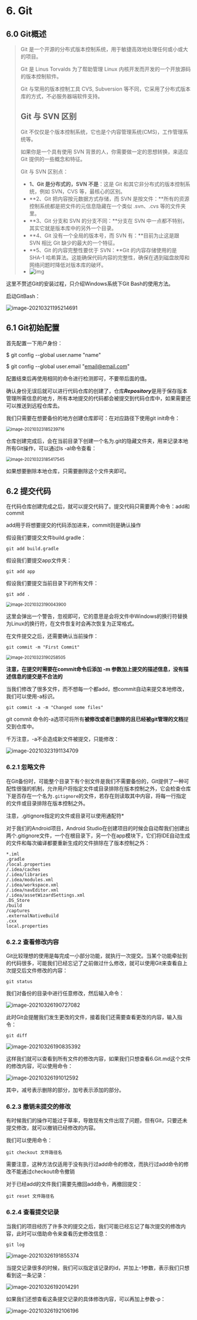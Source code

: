 # 6.	Git

## 6.0	 Git概述

> Git 是一个开源的分布式版本控制系统，用于敏捷高效地处理任何或小或大的项目。
>
> Git 是 Linus Torvalds 为了帮助管理 Linux 内核开发而开发的一个开放源码的版本控制软件。
>
> Git 与常用的版本控制工具 CVS, Subversion 等不同，它采用了分布式版本库的方式，不必服务器端软件支持。
>
> ## Git 与 SVN 区别
>
> Git 不仅仅是个版本控制系统，它也是个内容管理系统(CMS)，工作管理系统等。
>
> 如果你是一个具有使用 SVN 背景的人，你需要做一定的思想转换，来适应 Git 提供的一些概念和特征。
>
> Git 与 SVN 区别点：
>
> - **1、Git 是分布式的，SVN 不是**：这是 Git 和其它非分布式的版本控制系统，例如 SVN，CVS 等，最核心的区别。
> - **2、Git 把内容按元数据方式存储，而 SVN 是按文件：**所有的资源控制系统都是把文件的元信息隐藏在一个类似 .svn、.cvs 等的文件夹里。
> - **3、Git 分支和 SVN 的分支不同：**分支在 SVN 中一点都不特别，其实它就是版本库中的另外一个目录。
> - **4、Git 没有一个全局的版本号，而 SVN 有：**目前为止这是跟 SVN 相比 Git 缺少的最大的一个特征。
> - **5、Git 的内容完整性要优于 SVN：**Git 的内容存储使用的是 SHA-1 哈希算法。这能确保代码内容的完整性，确保在遇到磁盘故障和网络问题时降低对版本库的破坏。
> - ![img](Image/0D32F290-80B0-4EA4-9836-CA58E22569B3.jpg)

这里不赘述Git的安装过程，只介绍Windows系统下Git Bash的使用方法。

启动GitBash：

![image-20210321195214691](Image/image-20210321195214691.png)

## 6.1	Git初始配置

首先配置一下用户身份：

$ git config --global user.name "name"

$ git config --global user.email "email@email.com"

配置结束后再使用相同的命令进行检测即可，不要带后面的值。



确认身份无误后就可以进行代码仓库的创建了，仓库***Repository***是用于保存版本管理所需信息的地方，所有本地提交的代码都会被提交到代码仓库中，如果需要还可以推送到远程仓库去。

我们只需要在想要备份的地方创建仓库即可：在对应路径下使用git init命令：

<img src="Image/image-20210323185239716.png" alt="image-20210323185239716" style="zoom:80%;" />

仓库创建完成后，会在当前目录下创建一个名为.git的隐藏文件夹，用来记录本地所有Git操作，可以通过ls -al命令查看：

<img src="Image/image-20210323185417545.png" alt="image-20210323185417545" style="zoom:80%;" />

如果想要删除本地仓库，只需要删除这个文件夹即可。



## 6.2	提交代码

在代码仓库创建完成之后，就可以提交代码了。提交代码只需要两个命令：add和commit

add用于将想要提交的代码添加进来，commit则是确认操作

假设我们要提交文件build.gradle：

```git
git add build.gradle
```

假设我们要提交app文件夹：

```git
git add app
```

假设我们要提交当前目录下的所有文件：

```git
git add .
```

<img src="Image/image-20210323190043900.png" alt="image-20210323190043900" style="zoom:80%;" />

这里会弹出一个警告，忽视即可，它的意思是会将文件中Windows的换行符替换为Linux的换行符，在文件恢复时会再次恢复为正常格式。



在文件提交之后，还需要确认当前操作：

```git
git commit -m "First Commit"
```

<img src="Image/image-20210323190258505.png" alt="image-20210323190258505" style="zoom:80%;" />

**注意，在提交时需要在commit命令后添加 -m 参数加上提交的描述信息，没有描述信息的提交是不合法的**



当我们修改了很多文件，而不想每一个都add，想commit自动来提交本地修改，我们可以使用-a标识。

```
git commit -a -m "Changed some files"
```

git commit 命令的-a选项可将所有**被修改或者已删除的且已经被git管理的文档**提交到仓库中。

千万注意，-a不会造成新文件被提交，只能修改：

![image-20210323191134709](Image/image-20210323191134709.png)



### 6.2.1	忽略文件

在Git备份时，可能整个目录下有个别文件是我们不需要备份的，Git提供了一种可配性很强的机制，允许用户将指定文件或目录排除在版本控制之外，它会检查仓库下是否存在一个名为`.gitignore`的文件，若存在则读取其中内容，将每一行指定的文件或目录排除在版本控制之外。

注意，.gitignore指定的文件或目录可以使用通配符*

对于我们的Android项目，Android Studio在创建项目的时候会自动帮我们创建出两个.gitignore文件，一个在根目录下，另一个在app模块下，它们将IDE自动生成的文件和每次编译都要重新生成的文件排除在了版本控制之外：

```gitignore
*.iml
.gradle
/local.properties
/.idea/caches
/.idea/libraries
/.idea/modules.xml
/.idea/workspace.xml
/.idea/navEditor.xml
/.idea/assetWizardSettings.xml
.DS_Store
/build
/captures
.externalNativeBuild
.cxx
local.properties
```



### 6.2.2	查看修改内容

Git比较理想的使用是每完成一小部分功能，就执行一次提交。当某个功能牵扯到的代码很多，可能我们已经忘记了之前做过什么修改，就可以使用Git来查看自上次提交后文件修改的内容：

```git
git status
```

我们对备份的目录中进行任意修改，然后输入命令：

![image-20210326190727082](Image/image-20210326190727082.png)

此时Git会提醒我们发生更改的文件，接着我们还需要查看更改的内容，输入指令：

```git
git diff
```

![image-20210326190835392](Image/image-20210326190835392.png)

这样我们就可以查看到所有文件的修改内容，如果我们只想查看6.Git.md这个文件的修改内容，可以使用命令：

![image-20210326191012592](Image/image-20210326191012592.png)

其中，减号表示删除的部分，加号表示添加的部分。



### 6.2.3	撤销未提交的修改

有时候我们的操作可能过于草率，导致现有文件出现了问题，但有Git，只要还未提交修改，就可以撤销已经修改的内容。

我们可以使用命令：

```git
git checkout 文件路径名
```

需要注意，这种方法仅适用于没有执行过add命令的修改，而执行过add命令的修改不能通过checkout命令撤销



对于已经add的文件我们需要先撤回add命令，再撤回提交：

```git
git reset 文件路径名
```



### 6.2.4	查看提交记录

当我们的项目经历了许多次的提交之后，我们可能已经忘记了每次提交的修改内容，此时可以借助命令来查看历史修改信息：

```git
git log
```

![image-20210326191855374](Image/image-20210326191855374.png)

当提交记录很多的时候，我们可以指定该记录的id，并加上-1参数，表示我们只想看到这一条记录：

![image-20210326192014291](Image/image-20210326192014291.png)

如果我们还想查看这条提交记录的具体修改内容，可以再加上参数-p：

![image-20210326192106196](Image/image-20210326192106196.png)


